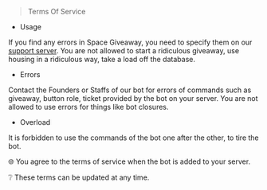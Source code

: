 > Terms Of Service
- Usage

If you find any errors in Space Giveaway, you need to specify them on our [support server](https://discord.gg/KZfAEjrPUF).
You are not allowed to start a ridiculous giveaway, use housing in a ridiculous way, take a load off the database. 

- Errors 

Contact the Founders or Staffs of our bot for errors of commands such as giveaway, button role, ticket provided by the bot on your server.
You are not allowed to use errors for things like bot closures. 

- Overload

It is forbidden to use the commands of the bot one after the other, to tire the bot. 

🌐 You agree to the terms of service when the bot is added to your server.

❔ These terms can be updated at any time. 
